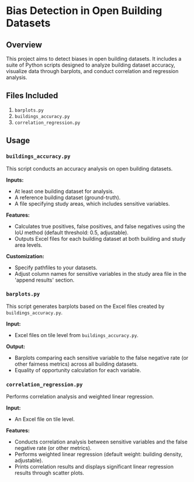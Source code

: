 # Bias Detection in Open Building Datasets

## Overview
This project aims to detect biases in open building datasets. It includes a suite of Python scripts designed to analyze building dataset accuracy, visualize data through barplots, and conduct correlation and regression analysis.

## Files Included
1. `barplots.py`
2. `buildings_accuracy.py`
3. `correlation_regression.py`

## Usage

### `buildings_accuracy.py`
This script conducts an accuracy analysis on open building datasets. 

**Inputs:**
- At least one building dataset for analysis.
- A reference building dataset (ground-truth).
- A file specifying study areas, which includes sensitive variables.

**Features:**
- Calculates true positives, false positives, and false negatives using the IoU method (default threshold: 0.5, adjustable).
- Outputs Excel files for each building dataset at both building and study area levels.

**Customization:**
- Specify pathfiles to your datasets.
- Adjust column names for sensitive variables in the study area file in the 'append results' section.

### `barplots.py`
This script generates barplots based on the Excel files created by `buildings_accuracy.py`.

**Input:**
- Excel files on tile level from `buildings_accuracy.py`.

**Output:**
- Barplots comparing each sensitive variable to the false negative rate (or other fairness metrics) across all building datasets.
- Equality of opportunity calculation for each variable.

### `correlation_regression.py`
Performs correlation analysis and weighted linear regression.

**Input:**
- An Excel file on tile level.

**Features:**
- Conducts correlation analysis between sensitive variables and the false negative rate (or other metrics).
- Performs weighted linear regression (default weight: building density, adjustable).
- Prints correlation results and displays significant linear regression results through scatter plots.
